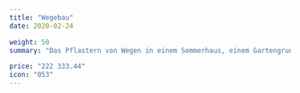 ```yaml
---
title: "Wegebau"
date: 2020-02-24

weight: 50
summary: "Das Pflastern von Wegen in einem Sommerhaus, einem Gartengrundstück oder einem angrenzenden Hausgebiet ist eine wichtige Stufe der Verbesserung. Mit ihrer Hilfe sind alle Funktionszonen Ihres Territoriums miteinander verbunden: Gebäude, Strukturen, Blumenbeete usw."

price: "222 333.44"
icon: "053"
---
```

